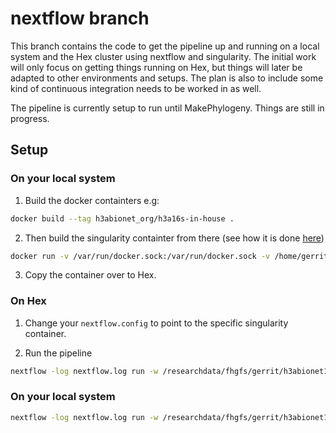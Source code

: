 # nextflow branch

This branch contains the code to get the pipeline up and running on a local system and the Hex cluster using nextflow and singularity. The initial work will only focus on getting things running on Hex, but things will later be adapted to other environments and setups. The plan is also to include some kind of continuous integration needs to be worked in as well.

The pipeline is currently setup to run until MakePhylogeny. Things are still in progress.

## Setup

### On your local system

1) Build the docker containters e.g:

```bash
docker build --tag h3abionet_org/h3a16s-in-house .
```

2) Then build the singularity containter from there (see how it is done [here](https://github.com/singularityware/docker2singularity))
```bash
docker run -v /var/run/docker.sock:/var/run/docker.sock -v /home/gerrit/scratch/h3abionet16S/singularity-containers/:/output --privileged -t --rm singularityware/docker2singularity h3abionet_org/h3a16s-in-house
```

3) Copy the container over to Hex.

### On Hex

1) Change your `nextflow.config` to point to the specific singularity container.

2) Run the pipeline

```bash
nextflow -log nextflow.log run -w /researchdata/fhgfs/gerrit/h3abionet16S/nextflow-workdir -c /home/gerrit/code/h3abionet16S/workflows-nf/nextflow.config.hex /home/gerrit/code/h3abionet16S/workflows-nf/main.nf -profile pbs
```

### On your local system
```bash
nextflow -log nextflow.log run -w /researchdata/fhgfs/gerrit/h3abionet16S/nextflow-workdir -c /home/gerrit/code/h3abionet16S/workflows-nf/nextflow.config.local /home/gerrit/code/h3abionet16S/workflows-nf/main.nf -profile local
```

